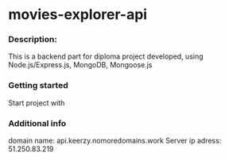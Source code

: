# movies-explorer-api

### Description:

This is a backend part for diploma project developed, using Node.js/Express.js, MongoDB, Mongoose.js

### Getting started

Start project with 


### Additional info

domain name: api.keerzy.nomoredomains.work
Server ip adress: 51.250.83.219
